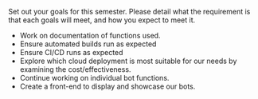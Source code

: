Set out your goals for this semester. Please detail what the requirement is that each goals will meet, and how you expect to meet it.

- Work on documentation of functions used.
- Ensure automated builds run as expected
- Ensure CI/CD runs as expected
- Explore which cloud deployment is most suitable for our needs by examining the cost/effectiveness.
- Continue working on individual bot functions.
- Create a front-end to display and showcase our bots.


